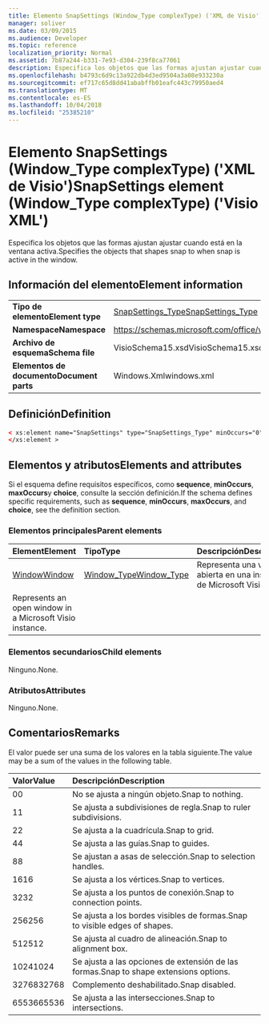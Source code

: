 ```yaml
---
title: Elemento SnapSettings (Window_Type complexType) ('XML de Visio')
manager: soliver
ms.date: 03/09/2015
ms.audience: Developer
ms.topic: reference
localization_priority: Normal
ms.assetid: 7b87a244-b331-7e93-d304-239f8ca77061
description: Especifica los objetos que las formas ajustan ajustar cuando está en la ventana activa.
ms.openlocfilehash: b4793c6d9c13a922db4d3ed9504a3a08e933230a
ms.sourcegitcommit: ef717c65d8dd41ababffb01eafc443c79950aed4
ms.translationtype: MT
ms.contentlocale: es-ES
ms.lasthandoff: 10/04/2018
ms.locfileid: "25385210"
---
```

# <a name="snapsettings-element-windowtype-complextype-visio-xml"></a><span data-ttu-id="43a33-103">Elemento SnapSettings (Window_Type complexType) ('XML de Visio')</span><span class="sxs-lookup"><span data-stu-id="43a33-103">SnapSettings element (Window_Type complexType) ('Visio XML')</span></span>

<span data-ttu-id="43a33-104">Especifica los objetos que las formas ajustan ajustar cuando está en la ventana activa.</span><span class="sxs-lookup"><span data-stu-id="43a33-104">Specifies the objects that shapes snap to when snap is active in the window.</span></span>
  
## <a name="element-information"></a><span data-ttu-id="43a33-105">Información del elemento</span><span class="sxs-lookup"><span data-stu-id="43a33-105">Element information</span></span>

|||
|:-----|:-----|
|<span data-ttu-id="43a33-106">**Tipo de elemento**</span><span class="sxs-lookup"><span data-stu-id="43a33-106">**Element type**</span></span> <br/> |[<span data-ttu-id="43a33-107">SnapSettings_Type</span><span class="sxs-lookup"><span data-stu-id="43a33-107">SnapSettings_Type</span></span>](snapsettings_type-complextypevisio-xml.md) <br/> |
|<span data-ttu-id="43a33-108">**Namespace**</span><span class="sxs-lookup"><span data-stu-id="43a33-108">**Namespace**</span></span> <br/> |https://schemas.microsoft.com/office/visio/2012/main  <br/> |
|<span data-ttu-id="43a33-109">**Archivo de esquema**</span><span class="sxs-lookup"><span data-stu-id="43a33-109">**Schema file**</span></span> <br/> |<span data-ttu-id="43a33-110">VisioSchema15.xsd</span><span class="sxs-lookup"><span data-stu-id="43a33-110">VisioSchema15.xsd</span></span>  <br/> |
|<span data-ttu-id="43a33-111">**Elementos de documento**</span><span class="sxs-lookup"><span data-stu-id="43a33-111">**Document parts**</span></span> <br/> |<span data-ttu-id="43a33-112">Windows.Xml</span><span class="sxs-lookup"><span data-stu-id="43a33-112">windows.xml</span></span>  <br/> |
   
## <a name="definition"></a><span data-ttu-id="43a33-113">Definición</span><span class="sxs-lookup"><span data-stu-id="43a33-113">Definition</span></span>

```XML
< xs:element name="SnapSettings" type="SnapSettings_Type" minOccurs="0" maxOccurs="1" >
</xs:element >
```

## <a name="elements-and-attributes"></a><span data-ttu-id="43a33-114">Elementos y atributos</span><span class="sxs-lookup"><span data-stu-id="43a33-114">Elements and attributes</span></span>

<span data-ttu-id="43a33-115">Si el esquema define requisitos específicos, como **sequence**, **minOccurs**, **maxOccurs**y **choice**, consulte la sección definición.</span><span class="sxs-lookup"><span data-stu-id="43a33-115">If the schema defines specific requirements, such as **sequence**, **minOccurs**, **maxOccurs**, and **choice**, see the definition section.</span></span> 
  
### <a name="parent-elements"></a><span data-ttu-id="43a33-116">Elementos principales</span><span class="sxs-lookup"><span data-stu-id="43a33-116">Parent elements</span></span>

|<span data-ttu-id="43a33-117">**Element**</span><span class="sxs-lookup"><span data-stu-id="43a33-117">**Element**</span></span>|<span data-ttu-id="43a33-118">**Tipo**</span><span class="sxs-lookup"><span data-stu-id="43a33-118">**Type**</span></span>|<span data-ttu-id="43a33-119">**Descripción**</span><span class="sxs-lookup"><span data-stu-id="43a33-119">**Description**</span></span>|
|:-----|:-----|:-----|
|[<span data-ttu-id="43a33-120">Window</span><span class="sxs-lookup"><span data-stu-id="43a33-120">Window</span></span>](window-element-windows_type-complextypevisio-xml.md) <br/> |[<span data-ttu-id="43a33-121">Window_Type</span><span class="sxs-lookup"><span data-stu-id="43a33-121">Window_Type</span></span>](window_type-complextypevisio-xml.md) <br/> |<span data-ttu-id="43a33-122">Representa una ventana abierta en una instancia de Microsoft Visio.
</span><span class="sxs-lookup"><span data-stu-id="43a33-122">Represents an open window in a Microsoft Visio instance.</span></span>  <br/> |
   
### <a name="child-elements"></a><span data-ttu-id="43a33-123">Elementos secundarios</span><span class="sxs-lookup"><span data-stu-id="43a33-123">Child elements</span></span>

<span data-ttu-id="43a33-124">Ninguno.</span><span class="sxs-lookup"><span data-stu-id="43a33-124">None.</span></span>
  
### <a name="attributes"></a><span data-ttu-id="43a33-125">Atributos</span><span class="sxs-lookup"><span data-stu-id="43a33-125">Attributes</span></span>

<span data-ttu-id="43a33-126">Ninguno.</span><span class="sxs-lookup"><span data-stu-id="43a33-126">None.</span></span>
  
## <a name="remarks"></a><span data-ttu-id="43a33-127">Comentarios</span><span class="sxs-lookup"><span data-stu-id="43a33-127">Remarks</span></span>

<span data-ttu-id="43a33-128">El valor puede ser una suma de los valores en la tabla siguiente.</span><span class="sxs-lookup"><span data-stu-id="43a33-128">The value may be a sum of the values in the following table.</span></span>
  
|<span data-ttu-id="43a33-129">**Valor**</span><span class="sxs-lookup"><span data-stu-id="43a33-129">**Value**</span></span>|<span data-ttu-id="43a33-130">**Descripción**</span><span class="sxs-lookup"><span data-stu-id="43a33-130">**Description**</span></span>|
|:-----|:-----|
|<span data-ttu-id="43a33-131">0</span><span class="sxs-lookup"><span data-stu-id="43a33-131">0</span></span>  <br/> |<span data-ttu-id="43a33-132">No se ajusta a ningún objeto.</span><span class="sxs-lookup"><span data-stu-id="43a33-132">Snap to nothing.</span></span>  <br/> |
|<span data-ttu-id="43a33-133">1</span><span class="sxs-lookup"><span data-stu-id="43a33-133">1</span></span>  <br/> |<span data-ttu-id="43a33-134">Se ajusta a subdivisiones de regla.</span><span class="sxs-lookup"><span data-stu-id="43a33-134">Snap to ruler subdivisions.</span></span>  <br/> |
|<span data-ttu-id="43a33-135">2</span><span class="sxs-lookup"><span data-stu-id="43a33-135">2</span></span>  <br/> |<span data-ttu-id="43a33-136">Se ajusta a la cuadrícula.</span><span class="sxs-lookup"><span data-stu-id="43a33-136">Snap to grid.</span></span>  <br/> |
|<span data-ttu-id="43a33-137">4</span><span class="sxs-lookup"><span data-stu-id="43a33-137">4</span></span>  <br/> |<span data-ttu-id="43a33-138">Se ajusta a las guías.</span><span class="sxs-lookup"><span data-stu-id="43a33-138">Snap to guides.</span></span>  <br/> |
|<span data-ttu-id="43a33-139">8</span><span class="sxs-lookup"><span data-stu-id="43a33-139">8</span></span>  <br/> |<span data-ttu-id="43a33-140">Se ajustan a asas de selección.</span><span class="sxs-lookup"><span data-stu-id="43a33-140">Snap to selection handles.</span></span>  <br/> |
|<span data-ttu-id="43a33-141">16</span><span class="sxs-lookup"><span data-stu-id="43a33-141">16</span></span>  <br/> |<span data-ttu-id="43a33-142">Se ajusta a los vértices.</span><span class="sxs-lookup"><span data-stu-id="43a33-142">Snap to vertices.</span></span>  <br/> |
|<span data-ttu-id="43a33-143">32</span><span class="sxs-lookup"><span data-stu-id="43a33-143">32</span></span>  <br/> |<span data-ttu-id="43a33-144">Se ajusta a los puntos de conexión.</span><span class="sxs-lookup"><span data-stu-id="43a33-144">Snap to connection points.</span></span>  <br/> |
|<span data-ttu-id="43a33-145">256</span><span class="sxs-lookup"><span data-stu-id="43a33-145">256</span></span>  <br/> |<span data-ttu-id="43a33-146">Se ajusta a los bordes visibles de formas.</span><span class="sxs-lookup"><span data-stu-id="43a33-146">Snap to visible edges of shapes.</span></span>  <br/> |
|<span data-ttu-id="43a33-147">512</span><span class="sxs-lookup"><span data-stu-id="43a33-147">512</span></span>  <br/> |<span data-ttu-id="43a33-148">Se ajusta al cuadro de alineación.</span><span class="sxs-lookup"><span data-stu-id="43a33-148">Snap to alignment box.</span></span>  <br/> |
|<span data-ttu-id="43a33-149">1024</span><span class="sxs-lookup"><span data-stu-id="43a33-149">1024</span></span>  <br/> |<span data-ttu-id="43a33-150">Se ajusta a las opciones de extensión de las formas.</span><span class="sxs-lookup"><span data-stu-id="43a33-150">Snap to shape extensions options.</span></span>  <br/> |
|<span data-ttu-id="43a33-151">32768</span><span class="sxs-lookup"><span data-stu-id="43a33-151">32768</span></span>  <br/> |<span data-ttu-id="43a33-152">Complemento deshabilitado.</span><span class="sxs-lookup"><span data-stu-id="43a33-152">Snap disabled.</span></span>  <br/> |
|<span data-ttu-id="43a33-153">65536</span><span class="sxs-lookup"><span data-stu-id="43a33-153">65536</span></span>  <br/> |<span data-ttu-id="43a33-154">Se ajusta a las intersecciones.</span><span class="sxs-lookup"><span data-stu-id="43a33-154">Snap to intersections.</span></span>  <br/> |
   

